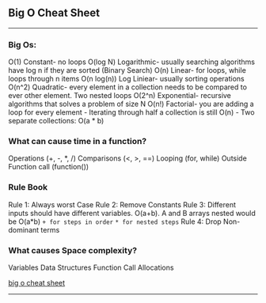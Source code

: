 ## Big O Cheat Sheet
---

### Big Os:
O(1) Constant- no loops
O(log N) Logarithmic- usually searching algorithms have log n if they are sorted (Binary Search)
O(n) Linear- for loops, while loops through n items
O(n log(n)) Log Liniear- usually sorting operations
O(n^2) Quadratic- every element in a collection needs to be compared to ever other element. Two nested loops
O(2^n) Exponential- recursive algorithms that solves a problem of size N
O(n!) Factorial- you are adding a loop for every element
    - Iterating through half a collection is still O(n)
    - Two separate collections: O(a * b)

### What can cause time in a function?
Operations (+, -, *, /)
Comparisons (<, >, ==)
Looping (for, while)
Outside Function call (function())

### Rule Book
Rule 1: Always worst Case
Rule 2: Remove Constants
Rule 3: Different inputs should have different variables. O(a+b). A and B arrays nested would be O(a*b)
`+ for steps in order`
`* for nested steps`
Rule 4: Drop Non-dominant terms

### What causes Space complexity?
Variables
Data Structures
Function Call
Allocations

[big o cheat sheet](https://www.bigocheatsheet.com/)

---
